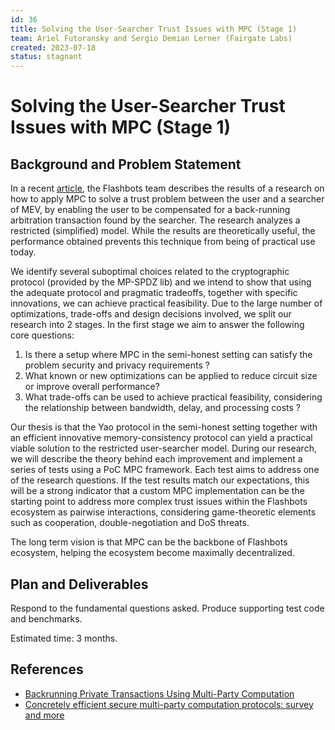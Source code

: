 ```yaml
---
id: 36
title: Solving the User-Searcher Trust Issues with MPC (Stage 1)
team: Ariel Futoransky and Sergio Demian Lerner (Fairgate Labs)
created: 2023-07-18
status: stagnant
---
```


# Solving the User-Searcher Trust Issues with MPC (Stage 1)



## Background and Problem Statement
In a recent [article](https://writings.flashbots.net/backrunning-private-txs-MPC), the Flashbots team describes the results of a research on how to apply MPC to solve a trust problem between the user and a searcher of MEV, by enabling the user to be compensated for a back-running arbitration transaction found by the searcher. The research analyzes a restricted (simplified) model. While the results are theoretically useful, the performance obtained prevents this technique from being of practical use today.

We identify several suboptimal choices related to the cryptographic protocol (provided by the MP-SPDZ lib) and we intend to show that using the adequate protocol and pragmatic tradeoffs, together with specific innovations, we can achieve practical feasibility.
Due to the large number of optimizations, trade-offs and design decisions involved, we split our research into 2 stages. In the first stage we aim to answer the following core questions:

1. Is there a setup where MPC in the semi-honest setting can satisfy the problem security and privacy requirements ?
2. What known or new optimizations can be applied to reduce circuit size or improve overall performance?
3. What trade-offs can be used to achieve practical feasibility, considering the relationship between bandwidth, delay, and processing costs ?


Our  thesis is that the Yao protocol in the semi-honest setting together with an efficient innovative memory-consistency protocol can yield a practical viable solution to the restricted user-searcher model.
During our research, we will describe the theory behind each improvement and implement a series of tests using a PoC MPC framework. Each test aims to address one of the research questions. If the test results match our expectations, this will be a strong indicator that a custom MPC implementation can be the starting point to address more complex trust issues within the Flashbots ecosystem as pairwise interactions, considering game-theoretic elements such as cooperation, double-negotiation and DoS threats.

The long term vision is that MPC can be the backbone of Flashbots ecosystem, helping the ecosystem become maximally decentralized.

## Plan and Deliverables

Respond to the fundamental questions asked. Produce supporting test code and benchmarks. 

Estimated time: 3 months.

## References

- [Backrunning Private Transactions Using Multi-Party Computation](https://writings.flashbots.net/backrunning-private-txs-MPC)
- [Concretely efficient secure multi-party computation protocols: survey and more](https://sands.edpsciences.org/articles/sands/full_html/2022/01/sands20210001/sands20210001.html)
